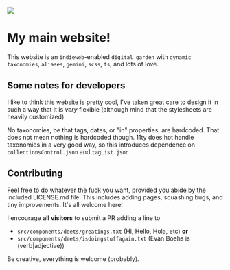 ![](https://wakapi.dev/api/badge/evan/interval:any/project:site)
# My main website!

This website is an `indieweb`-enabled `digital garden` with `dynamic taxonomies`, `aliases`, `gemini`, `scss`, `ts`, and lots of love.

## Some notes for developers

I like to think this website is pretty cool, I've taken great care to design
it in such a way that it is *very* flexible (although mind that the stylesheets are heavily customized)

No taxonomies, be that tags, dates, or "in" properties, are hardcoded. That does not mean nothing is hardcoded though. 11ty does hot handle taxonomies in a very good way, so this introduces dependence on `collectionsControl.json` and `tagList.json` 

## Contributing

Feel free to do whatever the fuck you want, provided you abide by the
included LICENSE.md file. This includes adding pages, squashing bugs, and
tiny improvements. It's all welcome here!

I encourage **all visitors** to submit a PR adding a line to

- `src/components/deets/greatings.txt` (Hi, Hello, Hola, etc) **or**
- `src/components/deets/isdoingstuffagain.txt` (Evan Boehs is (verb|adjective))

Be creative, everything is welcome (probably).
